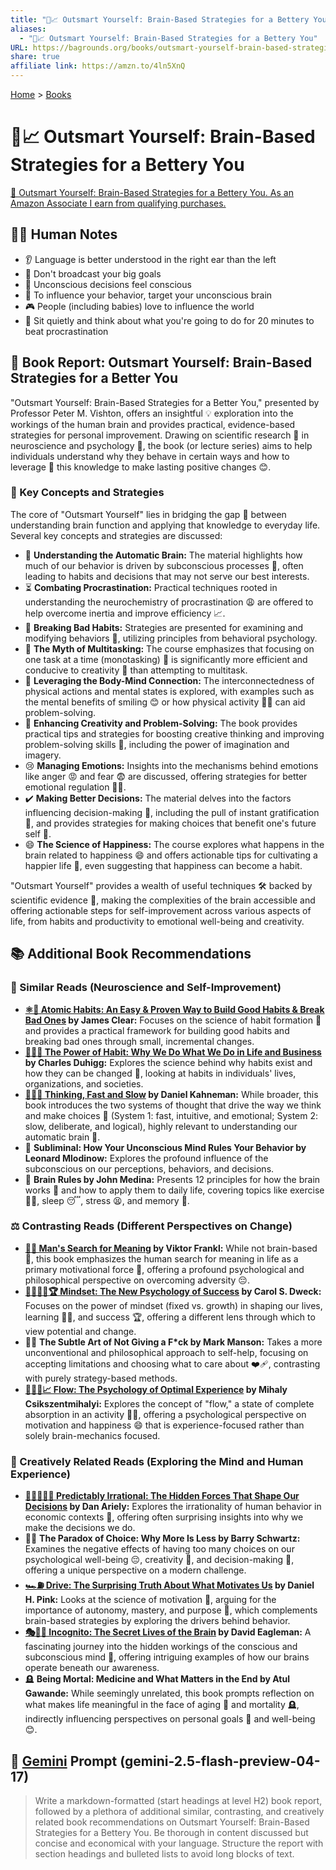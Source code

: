 ```yaml
---
title: "🧠📈 Outsmart Yourself: Brain-Based Strategies for a Bettery You"
aliases:
  - "🧠📈 Outsmart Yourself: Brain-Based Strategies for a Bettery You"
URL: https://bagrounds.org/books/outsmart-yourself-brain-based-strategies-for-a-bettery-you
share: true
affiliate link: https://amzn.to/4ln5XnQ
---
```

[Home](../index.md) > [Books](./index.md)  
# 🧠📈 Outsmart Yourself: Brain-Based Strategies for a Bettery You  
[🛒 Outsmart Yourself: Brain-Based Strategies for a Bettery You. As an Amazon Associate I earn from qualifying purchases.](https://amzn.to/4ln5XnQ)  
  
## 📝🐒 Human Notes  
- 👂 Language is better understood in the right ear than the left  
- 🤫 Don't broadcast your big goals  
- 🧟 Unconscious decisions feel conscious  
- 🪈 To influence your behavior, target your unconscious brain  
- 🎮 People (including babies) love to influence the world  
- 🧘 Sit quietly and think about what you're going to do for 20 minutes to beat procrastination  
  
## 🧠 Book Report: Outsmart Yourself: Brain-Based Strategies for a Better You  
  
"Outsmart Yourself: Brain-Based Strategies for a Better You," presented by Professor Peter M. Vishton, offers an insightful 💡 exploration into the workings of the human brain and provides practical, evidence-based strategies for personal improvement. Drawing on scientific research 🔬 in neuroscience and psychology 🧠, the book (or lecture series) aims to help individuals understand why they behave in certain ways and how to leverage 🚀 this knowledge to make lasting positive changes 😊.  
  
### 🔑 Key Concepts and Strategies  
  
The core of "Outsmart Yourself" lies in bridging the gap 🌉 between understanding brain function and applying that knowledge to everyday life. Several key concepts and strategies are discussed:  
  
* 🧠 **Understanding the Automatic Brain:** The material highlights how much of our behavior is driven by subconscious processes 🤔, often leading to habits and decisions that may not serve our best interests.  
* ⏳ **Combating Procrastination:** Practical techniques rooted in understanding the neurochemistry of procrastination 😩 are offered to help overcome inertia and improve efficiency 📈.  
* 🚫 **Breaking Bad Habits:** Strategies are presented for examining and modifying behaviors 🔄, utilizing principles from behavioral psychology.  
* 🚫 **The Myth of Multitasking:** The course emphasizes that focusing on one task at a time (monotasking) 🎯 is significantly more efficient and conducive to creativity 🎨 than attempting to multitask.  
* 🤝 **Leveraging the Body-Mind Connection:** The interconnectedness of physical actions and mental states is explored, with examples such as the mental benefits of smiling 😊 or how physical activity 🏃‍♀️ can aid problem-solving.  
* 🚀 **Enhancing Creativity and Problem-Solving:** The book provides practical tips and strategies for boosting creative thinking and improving problem-solving skills 🧩, including the power of imagination and imagery.  
* 😢 **Managing Emotions:** Insights into the mechanisms behind emotions like anger 😡 and fear 😨 are discussed, offering strategies for better emotional regulation 🧘‍♀️.  
* ✔️ **Making Better Decisions:** The material delves into the factors influencing decision-making 🤔, including the pull of instant gratification 🍬, and provides strategies for making choices that benefit one's future self 👴.  
* 😄 **The Science of Happiness:** The course explores what happens in the brain related to happiness 😄 and offers actionable tips for cultivating a happier life 🌻, even suggesting that happiness can become a habit.  
  
"Outsmart Yourself" provides a wealth of useful techniques 🛠️ backed by scientific evidence 🔬, making the complexities of the brain accessible and offering actionable steps for self-improvement across various aspects of life, from habits and productivity to emotional well-being and creativity.  
  
## 📚 Additional Book Recommendations  
  
### 🧠 Similar Reads (Neuroscience and Self-Improvement)  
  
* **[⚛️🔄 Atomic Habits: An Easy & Proven Way to Build Good Habits & Break Bad Ones](./atomic-habits.md) by James Clear:** Focuses on the science of habit formation 🔁 and provides a practical framework for building good habits and breaking bad ones through small, incremental changes.  
* **[🔄🧠💪 The Power of Habit: Why We Do What We Do in Life and Business](./the-power-of-habit.md) by Charles Duhigg:** Explores the science behind why habits exist and how they can be changed 🔄, looking at habits in individuals' lives, organizations, and societies.  
* **[🤔🐇🐢 Thinking, Fast and Slow](./thinking-fast-and-slow.md) by Daniel Kahneman:** While broader, this book introduces the two systems of thought that drive the way we think and make choices 🤔 (System 1: fast, intuitive, and emotional; System 2: slow, deliberate, and logical), highly relevant to understanding our automatic brain 🧠.  
* 🤫 **Subliminal: How Your Unconscious Mind Rules Your Behavior by Leonard Mlodinow:** Explores the profound influence of the subconscious on our perceptions, behaviors, and decisions.  
* 🧠 **Brain Rules by John Medina:** Presents 12 principles for how the brain works 🧠 and how to apply them to daily life, covering topics like exercise 🏃‍♀️, sleep 😴, stress 😫, and memory 💭.  
  
### ⚖️ Contrasting Reads (Different Perspectives on Change)  
  
* **[🔦💡 Man's Search for Meaning](./mans-search-for-meaning.md) by Viktor Frankl:** While not brain-based 🧠, this book emphasizes the human search for meaning in life as a primary motivational force 💪, offering a profound psychological and philosophical perspective on overcoming adversity 😔.  
* **[🌱🧘🏼‍♀️🏆 Mindset: The New Psychology of Success](./mindset.md) by Carol S. Dweck:** Focuses on the power of mindset (fixed vs. growth) in shaping our lives, learning 🧑‍🏫, and success 🏆, offering a different lens through which to view potential and change.  
* 🙅‍♀️ **The Subtle Art of Not Giving a F\*ck by Mark Manson:** Takes a more unconventional and philosophical approach to self-help, focusing on accepting limitations and choosing what to care about ❤️‍🩹, contrasting with purely strategy-based methods.  
* **[🌊🧘🧠📈 Flow: The Psychology of Optimal Experience](./flow-the-psychology-of-optimal-experience.md) by Mihaly Csikszentmihalyi:** Explores the concept of "flow," a state of complete absorption in an activity 🧘‍♀️, offering a psychological perspective on motivation and happiness 😄 that is experience-focused rather than solely brain-mechanics focused.  
  
### 🎨 Creatively Related Reads (Exploring the Mind and Human Experience)  
  
* **[🔮🤷🏼‍♀️🤪 Predictably Irrational: The Hidden Forces That Shape Our Decisions](./predictably-irrational.md) by Dan Ariely:** Explores the irrationality of human behavior in economic contexts 💸, offering often surprising insights into why we make the decisions we do.  
* 😵‍💫 **The Paradox of Choice: Why More Is Less by Barry Schwartz:** Examines the negative effects of having too many choices on our psychological well-being 😔, creativity 🎨, and decision-making 🤔, offering a unique perspective on a modern challenge.  
* **[🏎️⛽ Drive: The Surprising Truth About What Motivates Us](./drive-the-surprising-truth-about-what-motivates-us.md) by Daniel H. Pink:** Looks at the science of motivation 💪, arguing for the importance of autonomy, mastery, and purpose 🎯, which complements brain-based strategies by exploring the drivers behind behavior.  
* **[🎭🤫🧠 Incognito: The Secret Lives of the Brain](./incognito.md) by David Eagleman:** A fascinating journey into the hidden workings of the conscious and subconscious mind 🧠, offering intriguing examples of how our brains operate beneath our awareness.  
* 🪦 **Being Mortal: Medicine and What Matters in the End by Atul Gawande:** While seemingly unrelated, this book prompts reflection on what makes life meaningful in the face of aging 👴 and mortality 🪦, indirectly influencing perspectives on personal goals 🎯 and well-being 😊.  
  
## 💬 [Gemini](../software/gemini.md) Prompt (gemini-2.5-flash-preview-04-17)  
> Write a markdown-formatted (start headings at level H2) book report, followed by a plethora of additional similar, contrasting, and creatively related book recommendations on Outsmart Yourself: Brain-Based Strategies for a Bettery You. Be thorough in content discussed but concise and economical with your language. Structure the report with section headings and bulleted lists to avoid long blocks of text.
